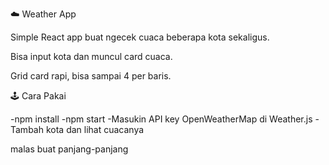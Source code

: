 ☁️ Weather App

Simple React app buat ngecek cuaca beberapa kota sekaligus.

Bisa input kota dan muncul card cuaca.

Grid card rapi, bisa sampai 4 per baris.

🕹️ Cara Pakai

-npm install
-npm start
-Masukin API key OpenWeatherMap di Weather.js
-Tambah kota dan lihat cuacanya

malas buat panjang-panjang 
